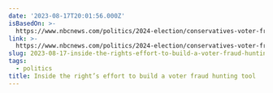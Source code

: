 ```yaml
---
date: '2023-08-17T20:01:56.000Z'
isBasedOn: >-
  https://www.nbcnews.com/politics/2024-election/conservatives-voter-fraud-hunting-tool-eagleai-cleta-mitchell-rcna97327
link: >-
  https://www.nbcnews.com/politics/2024-election/conservatives-voter-fraud-hunting-tool-eagleai-cleta-mitchell-rcna97327
slug: 2023-08-17-inside-the-rights-effort-to-build-a-voter-fraud-hunting-tool
tags:
  - politics
title: Inside the right’s effort to build a voter fraud hunting tool
---
```


